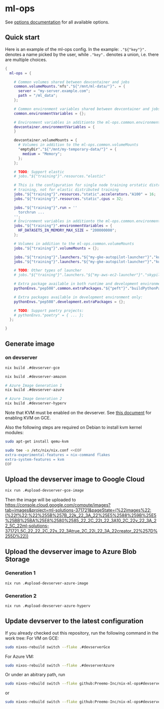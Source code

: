 # ml-ops

See [options documentation](options.md) for all available options.
## Quick start

Here is an example of the ml-ops config. In the example: `."${"key"}".` denotes a name picked by the user, while `."key".` denotes a union, i.e. there are multiple choices.

``` nix
{
  ml-ops = {

    # Common volumes shared between devcontainer and jobs
    common.volumeMounts."nfs"."${"/mnt/ml-data/"}". = {
      server = "my-server.example.com";
      path = "/ml_data";
    };

    # Common environment variables shared between devcontainer and jobs
    common.environmentVariables = {};

    # Environment variables in additionto the ml-ops.common.environmentVariables
    devcontainer.environmentVariables = {
    }

    devcontainer.volumeMounts = {
      # Volumes in addition to the ml-ops.common.volumeMounts
      "emptyDir"."${"/mnt/my-temporary-data/"}" = {
        medium = "Memory";
      };
    };

    # TODO: Support elastic
    # jobs."${"training"}".resources."elastic"

    # This is the configuration for single node training orstatic distributed
    # training, not for elastic distributed training
    jobs."${"training"}".resources."static".accelerators."A100" = 16;
    jobs."${"training"}".resources."static".cpus = 32;

    jobs."${"training"}".run = ''
      torchrun ...
    '';
    # Environment variables in additionto the ml-ops.common.environmentVariables
    jobs."${"training"}".environmentVariables = {
      HF_DATASETS_IN_MEMORY_MAX_SIZE = "200000000";
    };

    # Volumes in addition to the ml-ops.common.volumeMounts
    jobs."${"training"}".volumeMounts = {};

    jobs."${"training"}".launchers."${"my-gke-autopilot-launcher"}"."kubernetes".imageRegistry = "us-central1-docker.pkg.dev/ml-solutions-371721/training-images";
    jobs."${"training"}".launchers."${"my-gke-autopilot-launcher"}"."kubernetes".namespace = "default";

    # TODO: Other types of launcher
    # jobs."${"training"}".launchers."${"my-aws-ec2-launcher"}"."skypilot" = { ... };

    # Extra package available in both runtime and development environment:
    pythonEnvs."pep508".common.extraPackages."${"peft"}"."buildPythonPackage".src = peft-src;

    # Extra packages available in development environment only:
    pythonEnvs."pep508".development.extraPackages = {};

    # TODO: Support poetry projects:
    # pythonEnvs."poetry" = { ... };
  };

}
```

## Generate image

### on devserver

```bash
nix build .#devserver-gce
```

```bash
nix build .#devserver-amazon
```

```bash
# Azure Image Generation 1
nix build .#devserver-azure
```

```bash
# Azure Image Generation 2
nix build .#devserver-hyperv
```

Note that KVM must be enabled on the devserver. See [this document](https://cloud.google.com/compute/docs/instances/nested-virtualization/enabling) for enabling KVM on GCE.

Also the following steps are required on Debian to install kvm kernel modules:

``` bash
sudo apt-get install qemu-kvm

sudo tee -a /etc/nix/nix.conf <<EOF
extra-experimental-features = nix-command flakes
extra-system-features = kvm
EOF
```

## Upload the devserver image to Google Cloud

``` bash
nix run .#upload-devserver-gce-image
```

Then the image will be uploaded to https://console.cloud.google.com/compute/images?tab=images&project=ml-solutions-371721&pageState=(%22images%22:(%22f%22:%22%255B%257B_22k_22_3A_22%25E5%2588%259B%25E5%25BB%25BA%25E8%2580%2585_22_2C_22t_22_3A10_2C_22v_22_3A_22_5C_22ml-solutions-371721_5C_22_22_2C_22s_22_3Atrue_2C_22i_22_3A_22creator_22%257D%255D%22))


## Upload the devserver image to Azure Blob Storage

### Generation 1
``` bash
nix run .#upload-devserver-azure-image
```

### Generation 2

``` bash
nix run .#upload-devserver-azure-hyperv
```

## Update devserver to the latest configuration

If you already checked out this repository, run the following command in the work tree:
For VM on GCE:
``` bash
sudo nixos-rebuild switch --flake .#devserverGce
```
For Azure VM:
``` bash
sudo nixos-rebuild switch --flake .#devserverAzure
```

Or under an abitrary path, run 
``` bash
sudo nixos-rebuild switch --flake github:Preemo-Inc/nix-ml-ops#devserverGce
```
or
``` bash
sudo nixos-rebuild switch --flake github:Preemo-Inc/nix-ml-ops#devserverAzure
```
